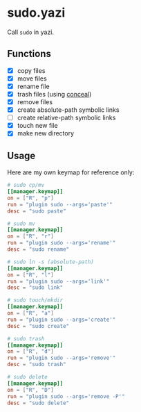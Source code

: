 # sudo.yazi

Call `sudo` in yazi.

## Functions

- [x] copy files
- [x] move files
- [x] rename file
- [x] trash files (using [conceal](https://github.com/TD-Sky/conceal))
- [x] remove files
- [x] create absolute-path symbolic links
- [ ] create relative-path symbolic links
- [x] touch new file
- [x] make new directory

## Usage

Here are my own keymap for reference only:

```toml
# sudo cp/mv
[[manager.keymap]]
on = ["R", "p"]
run = "plugin sudo --args='paste'"
desc = "sudo paste"

# sudo mv
[[manager.keymap]]
on = ["R", "r"]
run = "plugin sudo --args='rename'"
desc = "sudo rename"

# sudo ln -s (absolute-path)
[[manager.keymap]]
on = ["R", "l"]
run = "plugin sudo --args='link'"
desc = "sudo link"

# sudo touch/mkdir
[[manager.keymap]]
on = ["R", "a"]
run = "plugin sudo --args='create'"
desc = "sudo create"

# sudo trash
[[manager.keymap]]
on = ["R", "d"]
run = "plugin sudo --args='remove'"
desc = "sudo trash"

# sudo delete
[[manager.keymap]]
on = ["R", "D"]
run = "plugin sudo --args='remove -P'"
desc = "sudo delete"
```
